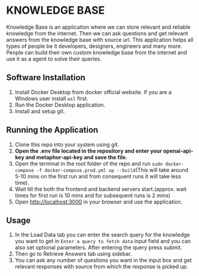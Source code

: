 # KNOWLEDGE BASE

Knowledge Base is an application where we can store relevant and reliable knowledge from the internet. Then we can ask questions and get relevant answers from the knowledge base with source url. This application helps all types of people be it developers, designers, engineers and many more. People can build their own custom knowledge base from the internet and use it as a agent to solve their queries.

## Software Installation

1. Install Docker Desktop from docker official website. If you are a Windows user install `wsl` first.
2. Run the Docker Desktop application.
3. Install and setup git.

## Running the Application

1. Clone this repo into your system using git.
2. **Open the .env file located in the repository and enter your openai-api-key and metaphor-api-key and save the file.**
3. Open the terminal in the root folder of the repo and run `sudo docker-compose -f docker-compose.prod.yml up --build`(This will take around 5-10 mins on the first run and from consequent runs it will take less time).
4. Wait till the both the frontend and backend servers start.(approx. wait times for first run is 10 mins and for subsequent runs is 2 mins)
5. Open [http://localhost:3000](http://localhost:3000) in your browser and use the application.

## Usage

1. In the Load Data tab you can enter the search query for the knowledge you want to get in `Enter a query to fetch data` input field and you can also set optional parameters. After entering the query press submit.
2. Then go to Retrieve Answers tab using sidebar.
3. You can ask any number of questions you want in the input box and get relevant responses with source from which the response is picked up.
